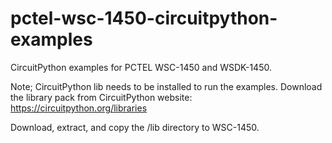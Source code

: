 # pctel-wsc-1450-circuitpython-examples
CircuitPython examples for PCTEL WSC-1450 and WSDK-1450.

Note; CircuitPython lib needs to be installed to run the examples. Download the library pack from CircuitPython website: https://circuitpython.org/libraries

Download, extract, and copy the /lib directory to WSC-1450.

